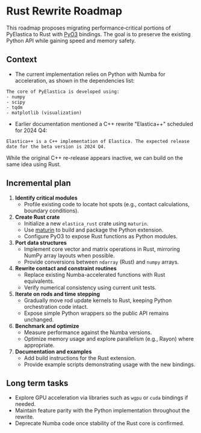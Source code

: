 # Rust Rewrite Roadmap

This roadmap proposes migrating performance‐critical portions of PyElastica to Rust with [PyO3](https://pyo3.rs) bindings. The goal is to preserve the existing Python API while gaining speed and memory safety.

## Context
- The current implementation relies on Python with Numba for acceleration, as shown in the dependencies list:

```
The core of PyElastica is developed using:
- numpy
- scipy
- tqdm
- matplotlib (visualization)
```

- Earlier documentation mentioned a C++ rewrite "Elastica++" scheduled for 2024 Q4:

```
Elastica++ is a C++ implementation of Elastica. The expected release date for the beta version is 2024 Q4.
```

While the original C++ re-release appears inactive, we can build on the same idea using Rust.

## Incremental plan

1. **Identify critical modules**
   - Profile existing code to locate hot spots (e.g., contact calculations, boundary conditions).
2. **Create Rust crate**
   - Initialize a new `elastica_rust` crate using `maturin`.
   - Use [maturin](https://github.com/PyO3/maturin) to build and package the Python extension.
   - Configure PyO3 to expose Rust functions as Python modules.
3. **Port data structures**
   - Implement core vector and matrix operations in Rust, mirroring NumPy array layouts when possible.
   - Provide conversions between `ndarray` (Rust) and `numpy` arrays.
4. **Rewrite contact and constraint routines**
   - Replace existing Numba-accelerated functions with Rust equivalents.
   - Verify numerical consistency using current unit tests.
5. **Iterate on rods and time stepping**
   - Gradually move rod update kernels to Rust, keeping Python orchestration code intact.
   - Expose simple Python wrappers so the public API remains unchanged.
6. **Benchmark and optimize**
   - Measure performance against the Numba versions.
   - Optimize memory usage and explore parallelism (e.g., Rayon) where appropriate.
7. **Documentation and examples**
   - Add build instructions for the Rust extension.
   - Provide example scripts demonstrating usage with the new bindings.

## Long term tasks

- Explore GPU acceleration via libraries such as `wgpu` or `cuda` bindings if needed.
- Maintain feature parity with the Python implementation throughout the rewrite.
- Deprecate Numba code once stability of the Rust core is confirmed.

